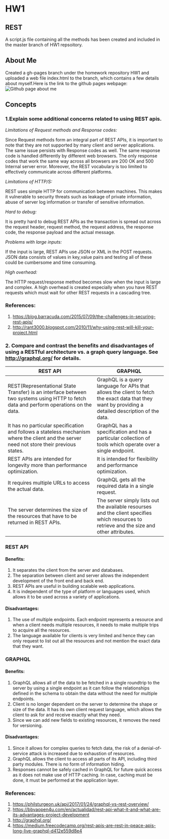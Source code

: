 # HW1  
## REST  
A script.js file containing all the methods has been created and included in the master branch of HW1 repsoitory.  
## About Me  
Created a gh-pages branch under the homework repository HW1 and uploaded a web file index.html to the branch, which contains a few details about myself.Here is the link to the github pages webpage:  
![Github page about me](https://pages.github.ncsu.edu/ksekhar/HW1/)  
## Concepts  
### 1.Explain some additional concerns related to using REST apis. 

*Limitations of Request methods and Response codes:* 

Since Request methods form an integral part of REST APIs, it is important to note that they are not supported by many client and server applications. The same issue persists with Response codes as well. The same response code is  handled differently by different web browsers. The only response codes that work the same way across all browsers are 200 OK and 500 Internal server error. Moreover, the REST vocabulary is too limited to effectively communicate across different platforms.

*Limitations of HTTP/S:*

REST uses simple HTTP for communication between machines. This makes it vulnerable to security threats such as leakage of private information, abuse of server log information or transfer of sensitive information.

*Hard to debug:*

It is pretty hard to debug REST APIs as the transaction is spread out across the request header, request method, the request address, the response code, the response payload and the actual message.

*Problems with large inputs:*

If the input is large, REST APIs use JSON or XML in the POST requests. JSON data consists of values in key,value pairs and testing all of these could be cumbersome and time consuming.

*High overhead:*

The HTTP request/response method becomes slow when the input is large and complex. A high overhead is created especially when you have REST requests which must wait for other REST requests in a cascading tree.  

### References:  
1. https://blog.barracuda.com/2015/07/09/the-challenges-in-securing-rest-apis/  
2. http://rant3000.blogspot.com/2010/11/why-using-rest-will-kill-your-project.html  

### 2. Compare and contrast the benefits and disadvantages of using a RESTful architecture vs. a graph query language. See http://graphql.org/ for details.  


| REST API | GRAPHQL |  
--------- |---------
| REST(Representational State Transfer) is an interface between two systems using HTTP to fetch data and perform operations on the data. | GraphQL is a query language for APIs that allows the client to fetch the exact data that they want by providing a detailed description of the data.  
|It has no particular specification and follows a stateless mechanism where the client and the server need not store their previous states.	| GraphQL has a specification and has a particular collection of tools which operate over a single endpoint.  
|REST APIs are intended for longevity more than performance optimization. 	| It is intended for flexibility and performance optimization.  
|It requires multiple URLs to access the actual data.	| GraphQL gets all the required data in a single request.
|The server determines the size of the resources that have to be returned in REST APIs.	|The server simply lists out the available resourses and the client specifies which resources to retrieve and the size and other attributes.  

### REST API 

#### Benefits: 
1. It separates the client from the server and databases.
2. The separation between client and server allows the independent development of the front end and back end.
3. REST APIs are useful in building scalable web applications.
4. It is independent of the type of platform or languages used, which allows it to be used across a variety of applications.

#### Disadvantages:
1. The use of multiple endpoints. Each endpoint represents a resource and when a client needs multiple resources, it needs to make multiple trips to acquire all the resources.
2. The language available for clients is very limited and hence they can only request to list out all the resources and not mention the exact data that they want.

### GRAPHQL 

#### Benefits:
1. GraphQL allows all of the data to be fetched in a single roundtrip to the server by using a single endpoint as it can follow the relationships defined in the schema to obtain the data without the need for multiple endpoints.
2. Client is no longer dependent on the server to determine the shape or size of the data. It has its own client request language, which allows the client to ask for and receive exactly what they need.
3. Since we can add new fields to existing resources, it removes the need for versioning. 

#### Disadvantages:

1. Since it allows for complex queries to fetch data, the risk of a denial-of-service attack is increased due to exhaustion of resources.
2. GraphQL allows the client to access all parts of its API, including third party modules. There is no form of information hiding.
3. Responses cannot be safely cached in GraphQL for future quick access as it does not make use of HTTP caching. In case, caching must be done, it must be performed at the application layer.

### References:  
1. https://philsturgeon.uk/api/2017/01/24/graphql-vs-rest-overview/
2. https://bbvaopen4u.com/en/actualidad/rest-api-what-it-and-what-are-its-advantages-project-development
3. http://graphql.org/
4. https://medium.freecodecamp.org/rest-apis-are-rest-in-peace-apis-long-live-graphql-d412e559d8e4



